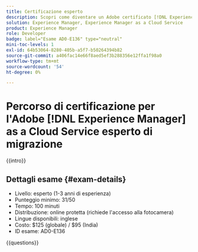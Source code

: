 ```yaml
---
title: Certificazione esperto
description: Scopri come diventare un Adobe certificato [!DNL Experience Manager] esperto.
solution: Experience Manager, Experience Manager as a Cloud Service
product: Experience Manager
role: Developer
badge: label="Esame AD0-E136" type="neutral"
mini-toc-levels: 1
exl-id: 64b53064-8280-405b-a5f7-b50264394b82
source-git-commit: a406fac14e66f8aed5ef3b288356e12ffa1f98a0
workflow-type: tm+mt
source-wordcount: '54'
ht-degree: 0%

---
```


# Percorso di certificazione per l&#39;Adobe [!DNL Experience Manager] as a Cloud Service esperto di migrazione

{{intro}}

## Dettagli esame {#exam-details}

* Livello: esperto (1-3 anni di esperienza)
* Punteggio minimo: 31/50
* Tempo: 100 minuti
* Distribuzione: online protetta (richiede l&#39;accesso alla fotocamera)
* Lingue disponibili: inglese
* Costo: $125 (globale) / $95 (India)
* ID esame: AD0-E136

{{questions}}

